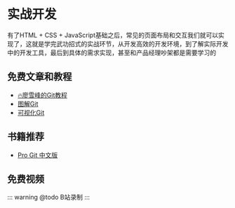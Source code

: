 # 实战开发

<!-- ['❌','✅','🔥','⭐'] -->
有了HTML + CSS + JavaScript基础之后，常见的页面布局和交互我们就可以实现了，这就是学完武功招式的实战环节，从开发高效的开发环境，到了解实际开发中的开发工具，最后到具体的需求实现，甚至和产品经理吵架都是需要学习的

<roadmap :data="[
  {title:'实战开发',download:true,x:400,y:20},
  { title:'学习目标', y:150,
    left:[
      ['开发环境'],
      ['版本控制'],
      ['常见交互实现',[
        ['表单'],
        ['表格'],
        ['css框架']
      ]],
    ],right:[
      ['和产品聊需求'],
      ['了解开发流程',[
        ['切图'],
        ['前后端交互'],
        ['npm包管理'],
        ['修bug']
      ]],
    ]
  } ,
{ title:'开发环境(Mac)', y:250,
    left:[
      ['VSCode',[-30],[
        ['Git插件'],
        ['JavaScript'],
      ]],
      ['Chrome',[
        ['Devtools'],
        ['调试代码']
      ]],
      ['item2+zsh'],
      ['Homebrew'],
      ['macbook pro'],
      ['梯子'],
    ],right:[
      ['Git',[-50],[
        ['Github'],
        ['Gitee'],
      ]],
      ['记笔记',[
        ['Notion'],
        ['语雀'],
        ['Typora'],
      ]],
      ['Node.js',[60],[
        ['❌npm'],
        ['yarn'],
        ['🔥pnpm'],
      ]],
    ]
  } ,
  { title:'实战开发',
    y:220,
    left:[
      ['切图',[-30],[
        ['PS'],
        ['sketch'],
        ['imgcook'],
        ['设计稿还原'],
      ]],
      ['需求讨论'],
      ['常见交互实现',[30],[
        ['登录注册'],
        ['表格'],
        ['增删改查'],
      ]],
    ],
    right:[
      ['工作技能',[
        ['代码复用'],
        ['npm包管理'],
        ['Git管理代码'],
        ['和产品经理吵架'],
        ['协同工作'],
      ]],
    ]
  } ,
  { title:'书籍推荐', y:160,
    left:[
      ['Pro Git'],
      ['人人都是产品经理',[0,-30,150]],
    ],right:[
      ['程序员健康指南'],
      ['莫生气'],
    ]
  } ,
  { title:'合格的前端工程师',
  } 
]" />


## 免费文章和教程
* [🔥廖雪峰的Git教程](https://www.liaoxuefeng.com/wiki/896043488029600)
* [图解Git](http://marklodato.github.io/visual-git-guide/index-zh-cn.html)
* [可视化Git](https://learngitbranching.js.org/?demo=&locale=zh_CN)
## 书籍推荐

* [Pro Git 中文版](https://gitee.com/progit/)


## 免费视频
::: warning @todo
B站录制
:::
